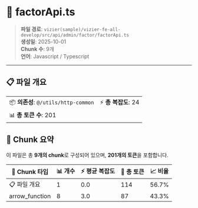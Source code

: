 # 📄 factorApi.ts

> **파일 경로**: `vizier(sample)/vizier-fe-all-develop/src/api/admin/factor/factorApi.ts`  
> **생성일**: 2025-10-01  
> **Chunk 수**: 9개  
> **언어**: Javascript / Typescript
---


## 📋 파일 개요

| | |
|--|--|
| 📦 **의존성**: `@/utils/http-common` | ⚡ **총 복잡도**: 24 |
| 📊 **총 토큰 수**: 201 |  |






## 🧩 Chunk 요약

이 파일은 총 **9개의 chunk**로 구성되어 있으며, **201개의 토큰**을 포함합니다.

| 🧩 Chunk 타입 | 📊 개수 | ⚡ 평균 복잡도 | 📝 총 토큰 | 📈 비율 |
|---------------|--------|-------------|----------|--------|
| 📋 파일 개요 | 1 | 0.0 | 114 | 56.7% |
| arrow_function | 8 | 3.0 | 87 | 43.3% |


